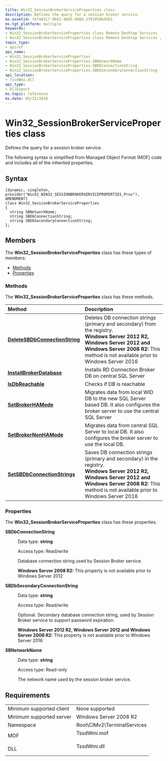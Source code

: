 ```yaml
---
title: Win32_SessionBrokerServiceProperties class
description: Defines the query for a session broker service.
ms.assetid: fe7a0317-8b52-4685-9d0d-2f81058b4561
ms.tgt_platform: multiple
keywords:
- Win32_SessionBrokerServiceProperties class Remote Desktop Services
- Win32_SessionBrokerServiceProperties class Remote Desktop Services , described
topic_type:
- apiref
api_name:
- Win32_SessionBrokerServiceProperties
- Win32_SessionBrokerServiceProperties.SBNetworkName
- Win32_SessionBrokerServiceProperties.SBDbConnectionString
- Win32_SessionBrokerServiceProperties.SBDbSecondaryConnectionString
api_location:
- TssdWmi.dll
api_type:
- DllExport
ms.topic: reference
ms.date: 05/31/2018
---
```


# Win32\_SessionBrokerServiceProperties class

Defines the query for a session broker service.

The following syntax is simplified from Managed Object Format (MOF) code and includes all of the inherited properties.

## Syntax

``` syntax
[dynamic, singleton, provider("Win32_WIN32_SESSIONBROKERSERVICEPROPERTIES_Prov"), AMENDMENT]
class Win32_SessionBrokerServiceProperties
{
  string SBNetworkName;
  string SBDbConnectionString;
  string SBDbSecondaryConnectionString;
};
```

## Members

The **Win32\_SessionBrokerServiceProperties** class has these types of members:

-   [Methods](#methods)
-   [Properties](/windows)

### Methods

The **Win32\_SessionBrokerServiceProperties** class has these methods.



| Method                                                                                                | Description                                                                                                                                                                                                                          |
|:------------------------------------------------------------------------------------------------------|:-------------------------------------------------------------------------------------------------------------------------------------------------------------------------------------------------------------------------------------|
| [**DeleteSBDbConnectionString**](win32-sessionbrokerserviceproperties-deletesbdbconnectionstring.md) | Deletes DB connection strings (primary and secondary) from the registry.<br/> **Windows Server 2012 R2, Windows Server 2012 and Windows Server 2008 R2:** This method is not available prior to Windows Server 2016<br/> |
| [**InstallBrokerDatabase**](win32-sessionbrokerserviceproperties-installbrokerdatabase.md)           | Installs RD Connection Broker DB on central SQL Server<br/>                                                                                                                                                                    |
| [**IsDbReachable**](win32-sessionbrokerserviceproperties-isdbreachable.md)                           | Checks if DB is reachable<br/>                                                                                                                                                                                                 |
| [**SetBrokerHAMode**](win32-sessionbrokerserviceproperties-setbrokerhamode.md)                       | Migrates data from local WID DB to the new SQL Server based DB. It also configures the broker server to use the central SQL Server<br/>                                                                                        |
| [**SetBrokerNonHAMode**](win32-sessionbrokerserviceproperties-setbrokernonhamode.md)                 | Migrates data from central SQL Server to local DB. It also configures the broker server to use the local DB.<br/>                                                                                                              |
| [**SetSBDbConnectionStrings**](win32-sessionbrokerserviceproperties-setsbdbconnectionstrings.md)     | Saves DB connection strings (primary and secondary) in the registry.<br/> **Windows Server 2012 R2, Windows Server 2012 and Windows Server 2008 R2:** This method is not available prior to Windows Server 2016<br/>     |



 

### Properties

The **Win32\_SessionBrokerServiceProperties** class has these properties.

<dl> <dt>

**SBDbConnectionString**
</dt> <dd> <dl> <dt>

Data type: **string**
</dt> <dt>

Access type: Read/write
</dt> </dl>

Database connection string used by Session Broker service.

**Windows Server 2008 R2:** This property is not available prior to Windows Server 2012

</dd> <dt>

**SBDbSecondaryConnectionString**
</dt> <dd> <dl> <dt>

Data type: **string**
</dt> <dt>

Access type: Read/write
</dt> </dl>

Optional. Secondary database connection string, used by Session Broker service to support password expiration.

**Windows Server 2012 R2, Windows Server 2012 and Windows Server 2008 R2:** This property is not available prior to Windows Server 2016

</dd> <dt>

**SBNetworkName**
</dt> <dd> <dl> <dt>

Data type: **string**
</dt> <dt>

Access type: Read-only
</dt> </dl>

The network name used by the session broker service.

</dd> </dl>

## Requirements



|                                     |                                                                                        |
|-------------------------------------|----------------------------------------------------------------------------------------|
| Minimum supported client<br/> | None supported<br/>                                                              |
| Minimum supported server<br/> | Windows Server 2008 R2<br/>                                                      |
| Namespace<br/>                | Root\\CIMv2\\TerminalServices<br/>                                               |
| MOF<br/>                      | <dl> <dt>TssdWmi.mof</dt> </dl> |
| DLL<br/>                      | <dl> <dt>TssdWmi.dll</dt> </dl> |



 

